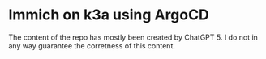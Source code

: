 # Immich on k3a using ArgoCD

The content of the repo has mostly been created by ChatGPT 5.
I do not in any way guarantee the corretness of this content. 